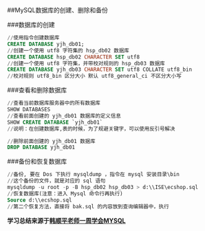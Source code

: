 ##MySQL数据库的创建、删除和备份

###数据库的创建

~~~SQL
//使用指令创建数据库
CREATE DATABASE yjh_db01;
//创建一个使用 utf8 字符集的 hsp_db02 数据库
CREATE DATABASE hsp_db02 CHARACTER SET utf8
//创建一个使用 utf8 字符集，并带校对规则的 hsp_db03 数据库
CREATE DATABASE yjh_db03 CHARACTER SET utf8 COLLATE utf8_bin
//校对规则 utf8_bin 区分大小 默认 utf8_general_ci 不区分大小写
~~~

###查看和删除数据库
~~~SQL
//查看当前数据库服务器中的所有数据库
SHOW DATABASES
//查看前面创建的 yjh_db01 数据库的定义信息
SHOW CREATE DATABASE `yjh_db01` 
//说明：在创建数据库,表的时候，为了规避关键字，可以使用反引号解决

//删除前面创建的 yjh_db01 数据库
DROP DATABASE yjh_db01
~~~

###备份和恢复数据库
~~~SQL
//备份, 要在 Dos 下执行 mysqldump ，指令在 mysql 安装目录\bin
//这个备份的文件，就是对应的 sql 语句
mysqldump -u root -p -B hsp_db02 hsp_db03 > d:\\ISE\ecshop.sql
//恢复数据库(注意：进入 Mysql 命令行再执行)
Source d:\\ecshop.sql
//第二个恢复方法，直接将 bak.sql 的内容放到查询编辑器中，执行
~~~

**学习总结来源于[<u>韩顺平老师一周学会MYSQL</u>](https://www.bilibili.com/video/BV1H64y1U7GJ?spm_id_from=333.999.0.0&vd_source=352d2df9b015068a15a74f8ed4486f20)**
